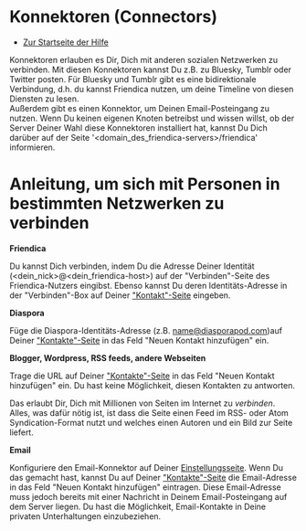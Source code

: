 Konnektoren (Connectors) 
==========

* [Zur Startseite der Hilfe](help)

Konnektoren erlauben es Dir, Dich mit anderen sozialen Netzwerken zu verbinden. 
Mit diesen Konnektoren kannst Du z.B. zu Bluesky, Tumblr oder Twitter posten.
Für Bluesky und Tumblr gibt es eine bidirektionale Verbindung, d.h. du kannst Friendica nutzen, um deine Timeline von diesen Diensten zu lesen.  
Außerdem gibt es einen Konnektor, um Deinen Email-Posteingang zu nutzen.
Wenn Du keinen eigenen Knoten betreibst und wissen willst, ob der Server Deiner Wahl diese Konnektoren installiert hat, kannst Du Dich darüber auf der Seite '&lt;domain_des_friendica-servers&gt;/friendica' informieren.

Anleitung, um sich mit Personen in bestimmten Netzwerken zu verbinden
==========================================================

**Friendica**

Du kannst Dich verbinden, indem Du die Adresse Deiner Identität (&lt;dein_nick&gt;@&lt;dein_friendica-host&gt;) auf der "Verbinden"-Seite des Friendica-Nutzers eingibst. 
Ebenso kannst Du deren Identitäts-Adresse in der "Verbinden"-Box auf Deiner ["Kontakt"-Seite](contacts) eingeben.


**Diaspora**

Füge die Diaspora-Identitäts-Adresse (z.B. name@diasporapod.com)auf Deiner ["Kontakte"-Seite](contacts) in das Feld "Neuen Kontakt hinzufügen" ein. 

**Blogger, Wordpress, RSS feeds, andere Webseiten**

Trage die URL auf Deiner ["Kontakte"-Seite](contacts) in das Feld "Neuen Kontakt hinzufügen" ein. 
Du hast keine Möglichkeit, diesen Kontakten zu antworten.

Das erlaubt Dir, Dich mit Millionen von Seiten im Internet zu _verbinden_. 
Alles, was dafür nötig ist, ist dass die Seite einen Feed im RSS- oder Atom Syndication-Format nutzt und welches einen Autoren und ein Bild zur Seite liefert. 

**Email**

Konfiguriere den Email-Konnektor auf Deiner [Einstellungsseite](settings). 
Wenn Du das gemacht hast, kannst Du auf Deiner ["Kontakte"-Seite](contacts) die Email-Adresse in das Feld "Neuen Kontakt hinzufügen" eintragen. 
Diese Email-Adresse muss jedoch bereits mit einer Nachricht in Deinem Email-Posteingang auf dem Server liegen. 
Du hast die Möglichkeit, Email-Kontakte in Deine privaten Unterhaltungen einzubeziehen.
